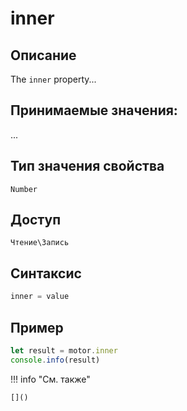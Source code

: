 # inner

## Описание
The `inner` property...

## Принимаемые значения:
...

## Тип значения свойства
`Number`

## Доступ
`Чтение\Запись`

## Синтаксис
```javascript
inner = value
```

## Пример
```javascript linenums="1"
let result = motor.inner
console.info(result)
```

!!! info "См. также"

    []()

